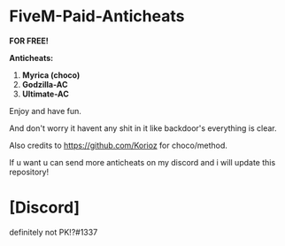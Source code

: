 # FiveM-Paid-Anticheats
**FOR FREE!**



<strong>Anticheats:</strong>
1. **Myrica (choco)** 
2. **Godzilla-AC**
3. **Ultimate-AC**

Enjoy and have fun.

And don't worry it havent any shit in it like backdoor's everything is clear.

Also credits to https://github.com/Korioz for choco/method.

If u want u can send more anticheats on my discord and i will update this repository!


# [Discord]
definitely not PK!?#1337
